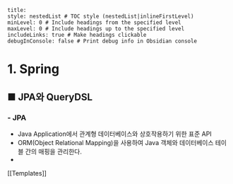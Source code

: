 ```table-of-contents
title: 
style: nestedList # TOC style (nestedList|inlineFirstLevel)
minLevel: 0 # Include headings from the specified level
maxLevel: 0 # Include headings up to the specified level
includeLinks: true # Make headings clickable
debugInConsole: false # Print debug info in Obsidian console
```

# 1. Spring
## ■ JPA와 QueryDSL

### - JPA
- Java Application에서 관계형 데이터베이스와 상호작용하기 위한 표준 API
- ORM(Object Relational Mapping)을 사용하여 Java 객체와 데이터베이스 테이블 간의 매핑을 관리한다.
- 






[[Templates]]
